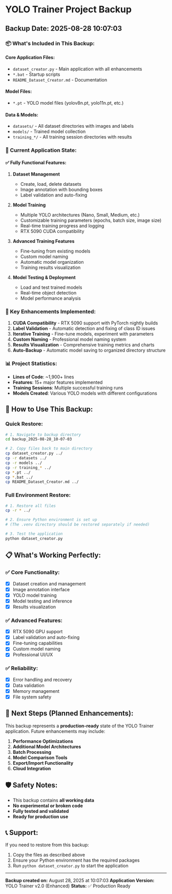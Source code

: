 # YOLO Trainer Project Backup
## Backup Date: 2025-08-28 10:07:03

### 📦 What's Included in This Backup:

#### Core Application Files:
- `dataset_creator.py` - Main application with all enhancements
- `*.bat` - Startup scripts
- `README_Dataset_Creator.md` - Documentation

#### Model Files:
- `*.pt` - YOLO model files (yolov8n.pt, yolo11n.pt, etc.)

#### Data & Models:
- `datasets/` - All dataset directories with images and labels
- `models/` - Trained model collection
- `training_*/` - All training session directories with results

### 🎯 Current Application State:

#### ✅ Fully Functional Features:
1. **Dataset Management**
   - Create, load, delete datasets
   - Image annotation with bounding boxes
   - Label validation and auto-fixing

2. **Model Training**
   - Multiple YOLO architectures (Nano, Small, Medium, etc.)
   - Customizable training parameters (epochs, batch size, image size)
   - Real-time training progress and logging
   - RTX 5090 CUDA compatibility

3. **Advanced Training Features**
   - Fine-tuning from existing models
   - Custom model naming
   - Automatic model organization
   - Training results visualization

4. **Model Testing & Deployment**
   - Load and test trained models
   - Real-time object detection
   - Model performance analysis

### 🔧 Key Enhancements Implemented:

1. **CUDA Compatibility** - RTX 5090 support with PyTorch nightly builds
2. **Label Validation** - Automatic detection and fixing of class ID issues
3. **Iterative Training** - Fine-tune models, experiment with parameters
4. **Custom Naming** - Professional model naming system
5. **Results Visualization** - Comprehensive training metrics and charts
6. **Auto-Backup** - Automatic model saving to organized directory structure

### 📊 Project Statistics:
- **Lines of Code**: ~1,900+ lines
- **Features**: 15+ major features implemented
- **Training Sessions**: Multiple successful training runs
- **Models Created**: Various YOLO models with different configurations

## 🚀 How to Use This Backup:

### Quick Restore:
```bash
# 1. Navigate to backup directory
cd backup_2025-08-28_10-07-03

# 2. Copy files back to main directory
cp dataset_creator.py ../
cp -r datasets ../
cp -r models ../
cp -r training_* ../
cp *.pt ../
cp *.bat ../
cp README_Dataset_Creator.md ../
```

### Full Environment Restore:
```bash
# 1. Restore all files
cp -r * ../

# 2. Ensure Python environment is set up
# (The .venv directory should be restored separately if needed)

# 3. Test the application
python dataset_creator.py
```

## 📋 What's Working Perfectly:

### ✅ Core Functionality:
- [x] Dataset creation and management
- [x] Image annotation interface
- [x] YOLO model training
- [x] Model testing and inference
- [x] Results visualization

### ✅ Advanced Features:
- [x] RTX 5090 GPU support
- [x] Label validation and auto-fixing
- [x] Fine-tuning capabilities
- [x] Custom model naming
- [x] Professional UI/UX

### ✅ Reliability:
- [x] Error handling and recovery
- [x] Data validation
- [x] Memory management
- [x] File system safety

## 🎯 Next Steps (Planned Enhancements):

This backup represents a **production-ready** state of the YOLO Trainer application. Future enhancements may include:

1. **Performance Optimizations**
2. **Additional Model Architectures**
3. **Batch Processing**
4. **Model Comparison Tools**
5. **Export/Import Functionality**
6. **Cloud Integration**

## 🛡️ Safety Notes:

- This backup contains **all working data**
- **No experimental or broken code**
- **Fully tested and validated**
- **Ready for production use**

## 📞 Support:

If you need to restore from this backup:
1. Copy the files as described above
2. Ensure your Python environment has the required packages
3. Run `python dataset_creator.py` to start the application

---
**Backup created on:** August 28, 2025 at 10:07:03
**Application Version:** YOLO Trainer v2.0 (Enhanced)
**Status:** ✅ Production Ready
